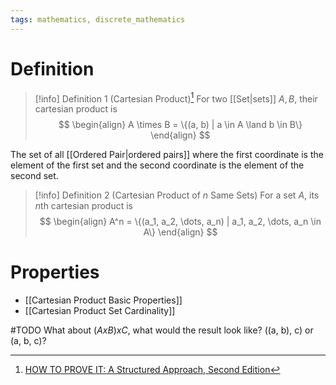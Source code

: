 ```yaml
---
tags: mathematics, discrete_mathematics
---
```


# Definition

> [!info] Definition 1 (Cartesian Product)[^1]
> For two [[Set|sets]] $A, B$, their cartesian product is
> $$
> \begin{align}
> A \times B = \{(a, b) | a \in A \land b \in B\}
> \end{align}
> $$

The set of all [[Ordered Pair|ordered pairs]] where the first coordinate is the element of the first set and the second coordinate is the element of the second set.

> [!info] Definition 2 (Cartesian Product of $n$ Same Sets)
> For a set $A$, its $n$th cartesian product is
> $$
> \begin{align}
> A^n = \{(a_1, a_2, \dots, a_n) | a_1, a_2, \dots, a_n \in A\}
> \end{align}
> $$

# Properties
- [[Cartesian Product Basic Properties]]
- [[Cartesian Product Set Cardinality]]

#TODO 
What about $(A x B) x C$, what would the result look like? ((a, b), c) or (a, b, c)?

[^1]: [HOW TO PROVE IT: A Structured Approach, Second Edition](zotero://open-pdf/library/items/THI2Q4PN?page=178)